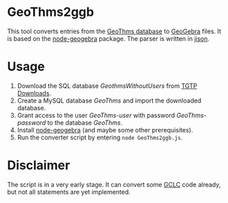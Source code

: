 # GeoThms2ggb

This tool converts entries from the [GeoThms database](http://hilbert.mat.uc.pt/TGTP/index.php) to [GeoGebra](http://www.geogebra.org) files.
It is based on the [node-geogebra](https://github.com/jmulet/node-geogebra) package. The parser
is written in [jison](http://zaa.ch/jison/).

# Usage #

1. Download the SQL database *GeothmsWithoutUsers* from [TGTP Downloads](http://hilbert.mat.uc.pt/TGTP/Downloads/).
2. Create a MySQL database *GeoThms* and import the downloaded database.
3. Grant access to the user *GeoThms-user* with password *GeoThms-password* to the database *GeoThms*.
4. Install [node-geogebra](https://github.com/jmulet/node-geogebra) (and maybe some other prerequisites).
5. Run the converter script by entering `node GeoThms2ggb.js`.

# Disclaimer #

The script is in a very early stage. It can convert some [GCLC](http://poincare.matf.bg.ac.rs/~janicic/gclc/) code
already, but not all statements are yet implemented.
